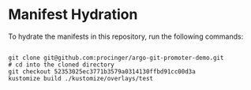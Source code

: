
# Manifest Hydration

To hydrate the manifests in this repository, run the following commands:

```shell

git clone git@github.com:procinger/argo-git-promoter-demo.git
# cd into the cloned directory
git checkout 52353025ec3771b3579a0314130ffbd91cc00d3a
kustomize build ./kustomize/overlays/test
```